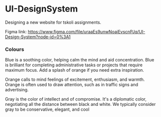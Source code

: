 # UI-DesignSystem

Designing a new website for  tskoli assignments.

Figma link: https://www.figma.com/file/uraaEs9unwNoaiEvscnPJq/UI-Design-System?node-id=0%3A1

<h3> Colours </h3>

Blue is a soothing color, helping calm the mind and aid concentration. Blue is brilliant for completing administrative tasks or projects that require maximum focus. Add a splash of orange if you need extra inspiration.

Orange calls to mind feelings of excitement, enthusiasm, and warmth. Orange is often used to draw attention, such as in traffic signs and advertising.

Gray is the color of intellect and of compromise. It's a diplomatic color, negotiating all the distance between black and white. We typically consider gray to be conservative, elegant, and cool

